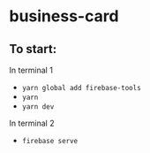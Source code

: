 # business-card

## To start:

In terminal 1

- `yarn global add firebase-tools`
- `yarn`
- `yarn dev`

In terminal 2

- `firebase serve`
